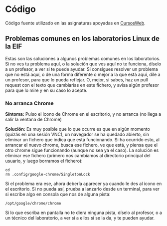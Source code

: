 # Código

Código fuente utilizado en las asignaturas apoyadas en [CursosWeb](http://cursosweb.github.io "CursosWeb").

## Problemas comunes en los laboratorios Linux de la EIF

Estas son las soluciones a algunos problemas comunes en los laboratorios. Si no ves tu problema aquí, o la solución que ves aquí no te funciona, díselo a un profesor, a ver si te puede ayudar. Si consigues resolver un problema que no está aquí, o de una forma diferente o mejor a la que está aquí, dile a un profesor, para que lo pueda reflejar. O, mejor, si sabes, haz un pull request con el texto que cambiarías en este fichero, y avisa algún profesor para que lo mire y en su caso lo acepte.

### No arranca Chrome

**Síntoma:** Pulso el icono de Chrome en el escritorio, y no arranca (no llega a salir la ventana de Chrome)

**Solución:** Es muy posible que lo que ocurre es que en algún momento (quizás en una sesión VNC), un navegador se ha quedado abierto, sin eliminar un fichero que indica que está funcionando. Si ha ocurrido esto, al arrancar el nuevo chrome, busca ese fichero, ve que está, y piensa que el otro chrome sigue funcionando (aunque no sea ya el caso). La solución es eliminar ese fichero (primero nos cambiamos al directorio principal del usuario, y luego borramos el fichero):

```shell
cd
rm .config/google-chrome/SingletonLock
```

Si el problema era ese, ahora debería aparecer ya cuando le des al icono en el escritorio. Si no pueda así, prueba a lanzarlo desde un terminal, para ver si escribe algo en consola que nos de alguna pista:

```shell
/opt/google/chrome/chrome
```

Si lo que escriba en pantalla no te diera ninguna pista, díselo al profesor, o a un técnico del laboratorio, a ver si a ellos sí se la da, y te pueden ayudar.